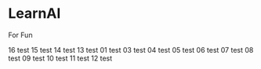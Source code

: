 # LearnAI

For Fun

16 test
15 test
14 test
13 test
01 test
03 test
04 test
05 test
06 test
07 test
08 test
09 test
10 test
11 test
12 test





















































































































